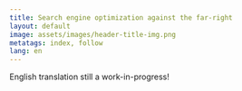 ```yaml
---
title: Search engine optimization against the far-right
layout: default
image: assets/images/header-title-img.png
metatags: index, follow
lang: en
---
```


<div class="blau">
<p>English translation still a work-in-progress!</p>
</div>
